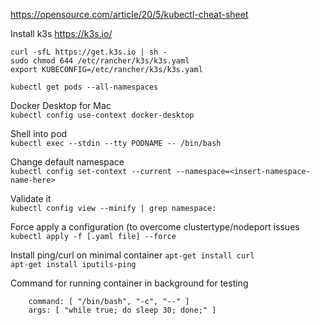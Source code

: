 https://opensource.com/article/20/5/kubectl-cheat-sheet


Install k3s https://k3s.io/  
```
curl -sfL https://get.k3s.io | sh -
sudo chmod 644 /etc/rancher/k3s/k3s.yaml
export KUBECONFIG=/etc/rancher/k3s/k3s.yaml
```

`kubectl get pods --all-namespaces`

Docker Desktop for Mac  
`kubectl config use-context docker-desktop`

Shell into pod  
`kubectl exec --stdin --tty PODNAME -- /bin/bash`

Change default namespace  
`kubectl config set-context --current --namespace=<insert-namespace-name-here>`    

Validate it  
`kubectl config view --minify | grep namespace:`

Force apply a configuration (to overcome clustertype/nodeport issues  
`kubectl apply -f [.yaml file] --force`

Install ping/curl on minimal container
`apt-get install curl`  
`apt-get install iputils-ping`

Command for running container in background for testing  
```
    command: [ "/bin/bash", "-c", "--" ]
    args: [ "while true; do sleep 30; done;" ]
```
